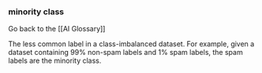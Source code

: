 ### minority class

Go back to the [[AI Glossary]]


The less common label in a class-imbalanced dataset. For example, given a dataset containing 99% non-spam labels and 1% spam labels, the spam labels are the minority class.

